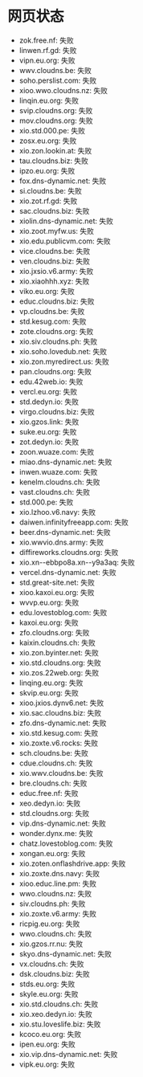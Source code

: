 # 网页状态
- zok.free.nf: 失败
- linwen.rf.gd: 失败
- vipn.eu.org: 失败
- wwv.cloudns.be: 失败
- soho.perslist.com: 失败
- xioo.wwo.cloudns.nz: 失败
- linqin.eu.org: 失败
- svip.cloudns.org: 失败
- mov.cloudns.org: 失败
- xio.std.000.pe: 失败
- zosx.eu.org: 失败
- xio.zon.lookin.at: 失败
- tau.cloudns.biz: 失败
- ipzo.eu.org: 失败
- fox.dns-dynamic.net: 失败
- si.cloudns.be: 失败
- xio.zot.rf.gd: 失败
- sac.cloudns.biz: 失败
- xiolin.dns-dynamic.net: 失败
- xio.zoot.myfw.us: 失败
- xio.edu.publicvm.com: 失败
- vice.cloudns.be: 失败
- ven.cloudns.biz: 失败
- xio.jxsio.v6.army: 失败
- xio.xiaohhh.xyz: 失败
- viko.eu.org: 失败
- educ.cloudns.biz: 失败
- vp.cloudns.be: 失败
- std.kesug.com: 失败
- zote.cloudns.org: 失败
- xio.siv.cloudns.ph: 失败
- xio.soho.lovedub.net: 失败
- xio.zon.myredirect.us: 失败
- pan.cloudns.org: 失败
- edu.42web.io: 失败
- vercl.eu.org: 失败
- std.dedyn.io: 失败
- virgo.cloudns.biz: 失败
- xio.gzos.link: 失败
- suke.eu.org: 失败
- zot.dedyn.io: 失败
- zoon.wuaze.com: 失败
- miao.dns-dynamic.net: 失败
- inwen.wuaze.com: 失败
- kenelm.cloudns.ch: 失败
- vast.cloudns.ch: 失败
- std.000.pe: 失败
- xio.lzhoo.v6.navy: 失败
- daiwen.infinityfreeapp.com: 失败
- beer.dns-dynamic.net: 失败
- xio.wwvio.dns.army: 失败
- diffireworks.cloudns.org: 失败
- xio.xn--ebbpo8a.xn--y9a3aq: 失败
- vercel.dns-dynamic.net: 失败
- std.great-site.net: 失败
- xioo.kaxoi.eu.org: 失败
- wvvp.eu.org: 失败
- edu.lovestoblog.com: 失败
- kaxoi.eu.org: 失败
- zfo.cloudns.org: 失败
- kaixin.cloudns.ch: 失败
- xio.zon.byinter.net: 失败
- xio.std.cloudns.org: 失败
- xio.zos.22web.org: 失败
- linqing.eu.org: 失败
- skvip.eu.org: 失败
- xioo.jxios.dynv6.net: 失败
- xio.sac.cloudns.biz: 失败
- zfo.dns-dynamic.net: 失败
- xio.std.kesug.com: 失败
- xio.zoxte.v6.rocks: 失败
- sch.cloudns.be: 失败
- cdue.cloudns.ch: 失败
- xio.wwv.cloudns.be: 失败
- bre.cloudns.ch: 失败
- educ.free.nf: 失败
- xeo.dedyn.io: 失败
- std.cloudns.org: 失败
- vip.dns-dynamic.net: 失败
- wonder.dynx.me: 失败
- chatz.lovestoblog.com: 失败
- xongan.eu.org: 失败
- xio.zoten.onflashdrive.app: 失败
- xio.zoxte.dns.navy: 失败
- xioo.educ.line.pm: 失败
- wwo.cloudns.nz: 失败
- siv.cloudns.ph: 失败
- xio.zoxte.v6.army: 失败
- ricpig.eu.org: 失败
- wwo.cloudns.ch: 失败
- xio.gzos.rr.nu: 失败
- skyo.dns-dynamic.net: 失败
- vx.cloudns.ch: 失败
- dsk.cloudns.biz: 失败
- stds.eu.org: 失败
- skyle.eu.org: 失败
- xio.std.cloudns.ch: 失败
- xio.xeo.dedyn.io: 失败
- xio.stu.loveslife.biz: 失败
- kcoco.eu.org: 失败
- ipen.eu.org: 失败
- xio.vip.dns-dynamic.net: 失败
- vipk.eu.org: 失败
